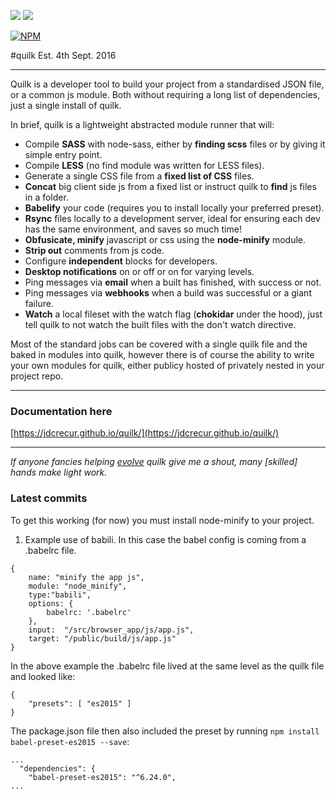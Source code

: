 ![](https://img.shields.io/npm/v/quilk.svg) ![](https://img.shields.io/npm/dt/quilk.svg)

[![NPM](https://nodei.co/npm/quilk.png?downloads=true&downloadRank=true)](https://nodei.co/npm/quilk/)


#quilk
Est. 4th Sept. 2016

---

Quilk is a developer tool to build your project from a standardised JSON file, or a common js module. Both without requiring a long list of dependencies, just a single install of quilk.

In brief, quilk is a lightweight abstracted module runner that will:

* Compile **SASS** with node-sass, either by **finding scss** files or by giving it simple entry point.
* Compile **LESS** (no find module was written for LESS files).
* Generate a single CSS file from a **fixed list of CSS** files.
* **Concat** big client side js from a fixed list or instruct quilk to **find** js files in a folder.
* **Babelify** your code (requires you to install locally your preferred preset).
* **Rsync** files locally to a development server, ideal for ensuring each dev has the same environment, and saves so much time!
* **Obfusicate, minify** javascript or css using the **node-minify** module.
* **Strip out** comments from js code.
* Configure **independent** blocks for developers.
* **Desktop notifications** on or off or on for varying levels.
* Ping messages via **email** when a built has finished, with success or not.
* Ping messages via **webhooks** when a build was successful or a giant failure. 
* **Watch** a local fileset with the watch flag (**chokidar** under the hood), just tell quilk to not watch the built files with the don't watch directive.

Most of the standard jobs can be covered with a single quilk file and the baked in modules into quilk, however there is of course the ability to write your own modules for quilk, either publicy hosted of privately nested in your project repo.

---

### Documentation here 
[https://jdcrecur.github.io/quilk/](https://jdcrecur.github.io/quilk/)

---

*If anyone fancies helping [evolve](https://github.com/jdcrecur/quilk/) quilk give me a shout, many [skilled] hands make light work.*


### Latest commits
To get this working (for now) you must install node-minify to your project.

1.  Example use of babili. In this case the babel config is coming from a .babelrc file.
```
{
    name: "minify the app js",
    module: "node_minify",
    type:"babili",
    options: {
        babelrc: '.babelrc'
    },
    input:  "/src/browser_app/js/app.js",
    target: "/public/build/js/app.js"
}
```

In the above example the .babelrc file lived at the same level as the quilk file and looked like:
```
{
    "presets": [ "es2015" ]
}
```

The package.json file then also included the preset by running `npm install babel-preset-es2015 --save`:
```
...
  "dependencies": {
    "babel-preset-es2015": "^6.24.0",
...
```